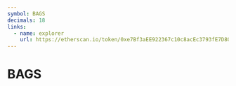 ```yaml
---
symbol: BAGS
decimals: 18
links:
  - name: explorer
    url: https://etherscan.io/token/0xe7Bf3aEE922367c10c8acEc3793fE7D809A38eef
---
```


# BAGS
